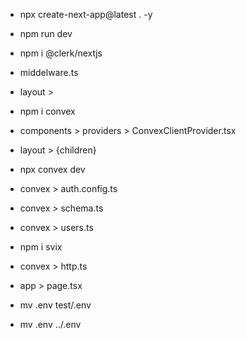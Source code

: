 - npx create-next-app@latest . -y
- npm run dev

- npm i @clerk/nextjs
- middelware.ts
- layout > <ClerkProvider></ClerkProvider>
- npm i convex
- components > providers > ConvexClientProvider.tsx
- layout > <ConvexClientProvider>{children}</ConvexClientProvider>

- npx convex dev
- convex > auth.config.ts
- convex > schema.ts
- convex > users.ts

- npm i svix
- convex > http.ts

- app > page.tsx

- mv .env test/.env

- mv .env ../.env
